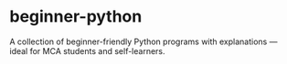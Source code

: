 # beginner-python
A collection of beginner-friendly Python programs with explanations — ideal for MCA students and self-learners.
